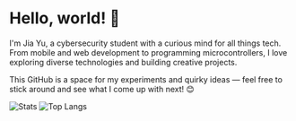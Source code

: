 # Hello, world! 👋  

I'm Jia Yu, a cybersecurity student with a curious mind for all things tech. From mobile and web development to programming microcontrollers, I love exploring diverse technologies and building creative projects.  

This GitHub is a space for my experiments and quirky ideas — feel free to stick around and see what I come up with next! 😊

![Stats](https://github-readme-stats-kappa-seven.vercel.app/api?username=House-Fish&show_icons=true&hide_border=true&count_private=true&rank_icon=percentile)
![Top Langs](https://github-readme-stats-kappa-seven.vercel.app/api/top-langs/?username=House-Fish&hide_border=true&layout=compact&&langs_count=8)